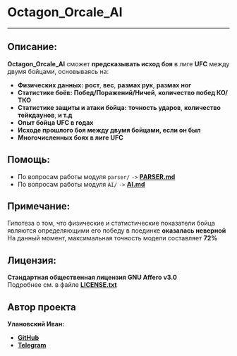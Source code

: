# Octagon_Orcale_AI
****
## Описание:
**Octagon_Orcale_AI** сможет **предсказывать исход боя** в лиге **UFC** между двумя бойцами, основываясь на:
- **Физических данных:** **рост**, **вес**, **размах рук**, **размах ног**
- **Статистике боёв:** **Побед/Поражений/Ничей**, **количество побед КО/ТКО**
- **Статистике защиты и атаки бойца:** **точность ударов**, **количество тейкдаунов**, **и т.д**
- **Опыт бойца UFC в годах**
- **Исходе прошлого боя между двумя бойцами, если он был**
- **Многочисленных боях в лиге UFC**

## Помощь:
- По вопросам работы модуля `parser/` `->` **[PARSER.md](PARSER.md)**
- По вопросам работы модуля `AI/` `->` **[AI.md](AI.md)**

## Примечание:
Гипотеза о том, что физические и статистические показатели бойца являются определяющими его победу в поединке **оказалась неверной** <br> На данный момент, максимальная точность модели составляет **72%**

## Лицензия:<br>
**Стандартная общественная лицензия GNU Affero v3.0**<br>
Подробнее см. в файле **[LICENSE.txt](LICENSE.txt)**

## Автор проекта
**Улановский Иван:**
- **[GitHub](https://github.com/ivan-dev-lab)**
- **[Telegram](https://t.me/ivan_ne_chik06)**
